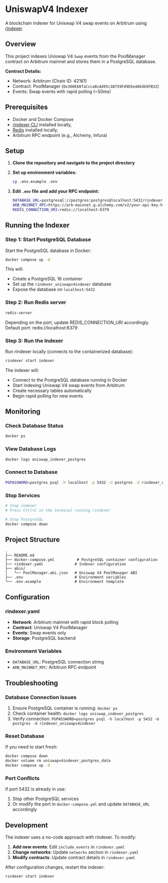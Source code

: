 # UniswapV4 Indexer

A blockchain indexer for Uniswap V4 swap events on Arbitrum using [rindexer](https://rindexer.xyz/).

## Overview

This project indexes Uniswap V4 `Swap` events from the PoolManager contract on Arbitrum mainnet and stores them in a PostgreSQL database.

**Contract Details:**
- Network: Arbitrum (Chain ID: 42161)
- Contract: PoolManager (`0x360E68faCcca8cA495c1B759Fd9EEe466db9FB32`)
- Events: Swap events with rapid polling (~50ms)

## Prerequisites

- Docker and Docker Compose
- [rindexer CLI](https://rindexer.xyz/) installed locally,
- [Redis](https://redis.io/docs/latest/operate/oss_and_stack/install/archive/install-redis/install-redis-on-mac-os/) installed locally,
- Arbitrum RPC endpoint (e.g., Alchemy, Infura)

## Setup

1. **Clone the repository and navigate to the project directory**

2. **Set up environment variables:**
   ```bash
   cp .env.example .env
   ```

3. **Edit `.env` file and add your RPC endpoint:**
   ```bash
   DATABASE_URL=postgresql://postgres:postgres@localhost:5432/rindexer_uniswapv4indexer
   ARB_MAINNET_RPC=https://arb-mainnet.g.alchemy.com/v2/your-api-key-here
   REDIS_CONNECTION_URI=redis://localhost:6379
   ```

## Running the Indexer

### Step 1: Start PostgreSQL Database

Start the PostgreSQL database in Docker:

```bash
docker compose up -d
```

This will:
- Create a PostgreSQL 16 container
- Set up the `rindexer_uniswapv4indexer` database
- Expose the database on `localhost:5432`

### Step 2: Run Redis server

```bash
redis-server
```


Depending on the port, update REDIS_CONNECTION_URI accordingly. Default port: redis://localhost:6379

### Step 3: Run the Indexer

Run rindexer locally (connects to the containerized database):

```bash
rindexer start indexer
```

The indexer will:
- Connect to the PostgreSQL database running in Docker
- Start indexing Uniswap V4 swap events from Arbitrum
- Create necessary tables automatically
- Begin rapid polling for new events

## Monitoring

### Check Database Status
```bash
docker ps
```

### View Database Logs
```bash
docker logs uniswap_indexer_postgres
```

### Connect to Database
```bash
PGPASSWORD=postgres psql -h localhost -p 5432 -U postgres -d rindexer_uniswapv4indexer
```

### Stop Services
```bash
# Stop indexer
# Press Ctrl+C in the terminal running rindexer

# Stop PostgreSQL
docker compose down
```

## Project Structure

```
.
├── README.md
├── docker-compose.yml          # PostgreSQL container configuration
├── rindexer.yaml              # Indexer configuration
├── abis/
│   └── PoolManager.abi.json   # Uniswap V4 PoolManager ABI
├── .env                       # Environment variables
└── .env.example               # Environment template
```

## Configuration

### rindexer.yaml
- **Network**: Arbitrum mainnet with rapid block polling
- **Contract**: Uniswap V4 PoolManager
- **Events**: Swap events only
- **Storage**: PostgreSQL backend

### Environment Variables
- `DATABASE_URL`: PostgreSQL connection string
- `ARB_MAINNET_RPC`: Arbitrum RPC endpoint

## Troubleshooting

### Database Connection Issues
1. Ensure PostgreSQL container is running: `docker ps`
2. Check container health: `docker logs uniswap_indexer_postgres`
3. Verify connection: `PGPASSWORD=postgres psql -h localhost -p 5432 -U postgres -d rindexer_uniswapv4indexer`

### Reset Database
If you need to start fresh:
```bash
docker compose down
docker volume rm uniswapv4indexer_postgres_data
docker compose up -d
```

### Port Conflicts
If port 5432 is already in use:
1. Stop other PostgreSQL services
2. Or modify the port in `docker-compose.yml` and update `DATABASE_URL` accordingly

## Development

The indexer uses a no-code approach with rindexer. To modify:

1. **Add new events**: Edit `include_events` in `rindexer.yaml`
2. **Change networks**: Update `networks` section in `rindexer.yaml`
3. **Modify contracts**: Update contract details in `rindexer.yaml`

After configuration changes, restart the indexer:
```bash
rindexer start indexer
```